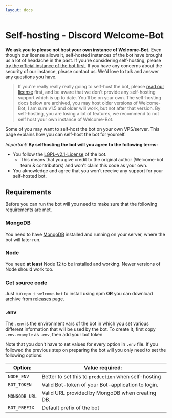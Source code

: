 ```yaml
---
layout: docs
---
```


# Self-hosting - Discord Welcome-Bot

**We ask you to please not host your own instance of Welcome-Bot.**
Even though our license allows it, self-hosted instances of the bot have brought us a lot of headache in the past.
If you're considering self-hosting, please [try the official instance of the bot first](https://dsc.gg/welcome-bot).
If you have any concerns about the security of our instance, please contact us.
We'd love to talk and answer any questions you have.

> If you're really really really going to self-host the bot, please [read our license][license] first, and be aware that we don't provide any self-hosting support which is up to date. You'll be on your own.
> The self-hosting docs below are archived, you may host older versions of Welcome-Bot, I am sure v1.5 and older will work, but not after that version.
> By self-hosting, you are losing a lot of features, we recommend to not self host your own instance of Welcome-Bot.

Some of you may want to self-host the bot on your own VPS/server.
This page explains how you can self-host the bot for yourself.

*Important!*
**By selfhosting the bot will you agree to the following terms:**
- You follow the [LGPL-v2.1-License][license] of the bot.
    - This means that you give credit to the original author (Welcome-bot team & contributors) and won't claim this code as your own.
- You aknowledge and agree that you won't receive any support for your self-hosted bot.

## Requirements
Before you can run the bot will you need to make sure that the following requirements are met.

### MongoDB
You need to have [MongoDB](//mongodb.com) installed and running on your server, where the bot will later run.

### Node
You need **at least** Node 12 to be installed and working. Newer versions of Node should work too.

### Get source code
Just run `npm i welcome-bot` to install using npm **OR** you can download archive from [releases] page.

### .env
The `.env` is the environment vars of the bot in which you set various different information that will be used by the bot.
To create it, first copy `.env.example` as `.env`, then add your bot token

Note that you don't have to set values for every option in `.env` file.
If you followed the previous step on preparing the bot will you only need to set the following options:

| Option:                | Value required:                                                                   |
| ---------------------- | --------------------------------------------------------------------------------- |
| `NODE_ENV`             | Better to set this to `production` when self-hosting                              |
| `BOT_TOKEN`            | Valid Bot-token of your Bot-application to login.                                 |
| `MONGODB_URL`          | Valid URL provided by MongoDB when creating DB.                                   |
| `BOT_PREFIX`           | Default prefix of the bot                                                         |

[license]: https://github.com/Welcome-bot/welcome-bot/blob/main/LICENSE
[releases]: https://github.com/Welcome-bot/welcome-bot/releases

